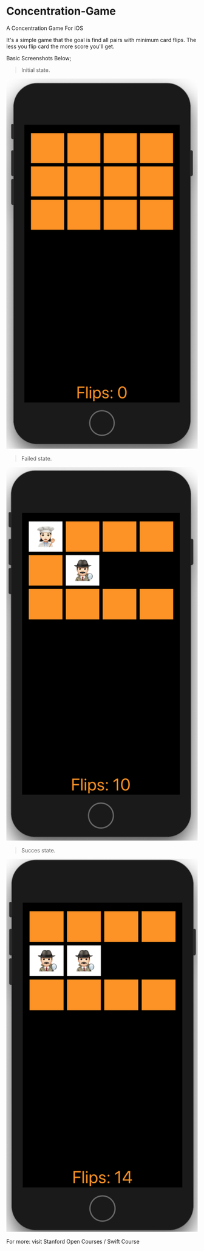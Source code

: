 # Concentration-Game
A Concentration Game For iOS 

It's a simple game that the goal is find all pairs with minimum card flips. The less you flip card the more score you'll get.

Basic Screenshots Below;

> Initial state.

![](https://github.com/Abdulhalik/Concentration-Game/blob/master/GH_Sources/Screen%20Shot%202019-12-06%20at%2014.45.47.png)

> Failed state.

![](https://github.com/Abdulhalik/Concentration-Game/blob/master/GH_Sources/Screen%20Shot%202019-12-06%20at%2014.46.35.png)

> Succes state.

![](https://github.com/Abdulhalik/Concentration-Game/blob/master/GH_Sources/Screen%20Shot%202019-12-06%20at%2014.46.54.png)

For more: visit Stanford Open Courses / Swift Course
